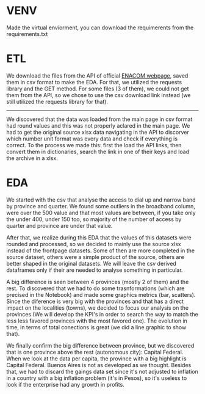 # VENV

Made the virtual enviorment, you can download the requimerents from the requirements.txt

# ETL

We download the files from the API of official [ENACOM webpage](https://datosabiertos.enacom.gob.ar/dashboards/20000/acceso-a-internet/), saved them in csv format to make the EDA. For that, we utilized the requests library and the GET method. For some files (3 of them), we could not get them from the API, so we chose to use the csv download link instead (we still utilized the requests library for that).

***

We discovered that the data was loaded from the main page in csv format had round values and this was not properly aclared in the main page. We had to get the original source xlsx data navigating in the API to discorver which number unit format was every data and check if everything is correct. To the process we made this: first the load the API links, then convert them in dictionaries, search the link in one of their keys and load the archive in a xlsx.

# EDA

We started with the csv that analyse the access to dial up and narrow band by province and quarter. We found some outliers in the broadband column, were over the 500 value and that most values are between, if you take only the under 400, under 150 too, so majority of the number of access by quarter and province are under that value.

After that, we realize during this EDA that the values of this datasets were rounded and processed, so we decided to mainly use the source xlsx instead of the frontpage datasets. Some of then are more completed in the source dataset, others were a simple product of the source, others are better shaped in the original datasets. We will leave the csv derived dataframes only if their are needed to analyse something in particular.

A big difference is seen between 4 provinces (mostly 2 of them) and the rest. To discovered that we had to do some trasnformations (which are precised in the Notebook) and made some graphics metrics (bar, scatters). Since the diference is very big with the provinces and that has a direct impact on the localities (towns), we decided to focus our analysis on the provinces (We will develop the KPI's in order to search the way to match the less less favored provinces with the most favored one). The evolution in time, in terms of total conections is great (we did a line graphic to show that).

We finally confirm the big difference between province, but we discovered that is one province above the rest (autonomous city): Capital Federal. When we look at the data per capita, the province with a big highlight is Capital Federal. Buenos Aires is not as developed as we thought. Besides that, we had to discard the gaings data set since it's not adjusted to inflation in a country with a big inflation problem (it's in Pesos), so it's useless to look if the enterprise had any growth in profits.